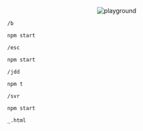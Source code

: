 <p align="center">
  <image src="https://user-images.githubusercontent.com/35368511/125885872-b874f238-bc89-4572-9725-e849844052d0.png" alt="playground">
</p>

`/b`

```
npm start
```

`/esc`

```
npm start
```

`/jdd`

```
npm t
```

`/svr`

```
npm start
```

`_.html`

```

```
